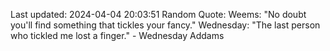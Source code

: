 Last updated: 2024-04-04 20:03:51
Random Quote: Weems: "No doubt you'll find something that tickles your fancy."
Wednesday: "The last person who tickled me lost a finger." - Wednesday Addams